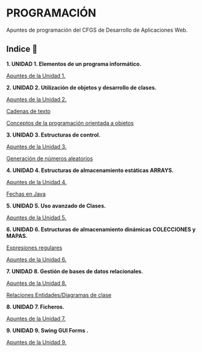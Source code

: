 # PROGRAMACIÓN

Apuntes de programación del CFGS de Desarrollo de Aplicaciones Web.

## Indice 🚀

**1. UNIDAD 1. Elementos de un programa informático.**

  [Apuntes de la Unidad 1.](Tema1/Apuntes.md)

**2. UNIDAD 2. Utilización de objetos y desarrollo de clases.**

[Apuntes de la Unidad 2.](Tema2/Apuntes.md)

[Cadenas de texto](Tema2/Strings.md)

[Conceptos de la programación orientada a objetos](Tema2/conceptosPOO.md)

**3. UNIDAD 3. Estructuras de control.**

[Apuntes de la Unidad 3.](Tema3/Apuntes.md)

[Generación de números aleatorios](Tema3/Aleatorios.md)

**4. UNIDAD 4. Estructuras de almacenamiento estáticas ARRAYS.**

[Apuntes de la Unidad 4.](Tema4/Apuntes.md)

[Fechas en Java](Tema4/FechasJava.md)

**5. UNIDAD 5. Uso avanzado de Clases.**

[Apuntes de la Unidad 5.](Tema5/Apuntes.md)

**6. UNIDAD 6. Estructuras de almacenamiento dinámicas COLECCIONES y MAPAS.**

[Expresiones regulares ](Tema6/ExpresionesRegulares.md)

[Apuntes de la Unidad 6.](Tema6/Apuntes.md)

**7. UNIDAD 8. Gestión de bases de datos relacionales.**

[Apuntes de la Unidad 8.](Tema8/Apuntes.md)

[Relaciones Entidades/Diagramas de clase](Tema8/Relaciones.md)

**8. UNIDAD 7. Ficheros.**

[Apuntes de la Unidad 7.](Tema7/Apuntes.md)

**9. UNIDAD 9. Swing GUI Forms .**

[Apuntes de la Unidad 9.](TemaSwing/Swing.md)